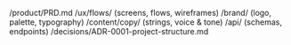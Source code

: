 /product/PRD.md
/ux/flows/ (screens, flows, wireframes)
/brand/ (logo, palette, typography)
/content/copy/ (strings, voice & tone)
/api/ (schemas, endpoints)
/decisions/ADR-0001-project-structure.md
